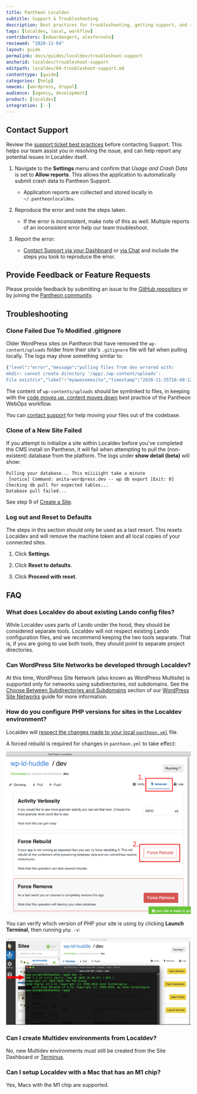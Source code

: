 ```yaml
---
title: Pantheon Localdev
subtitle: Support & Troubleshooting
description: Best practices for troubleshooting, getting support, and reporting bugs or feature requests.
tags: [localdev, local, workflow]
contributors: [edwardangert, alexfornuto]
reviewed: "2020-12-04"
layout: guide
permalink: docs/guides/localdev/troubleshoot-support
anchorid: localdev/troubleshoot-support
editpath: localdev/04-troubleshoot-support.md
contenttype: [guide]
categories: [help]
newcms: [wordpress, drupal]
audience: [agency, development]
product: [localdev]
integration: [--]
---
```


## Contact Support

Review the [support ticket best practices](/guides/support/support-ticket/) before contacting Support. This helps our team assist you in resolving the issue, and can help report any potential issues in Localdev itself.

1. Navigate to the **Settings** menu and confirm that *Usage and Crash Data* is set to **Allow reports**. This allows the application to automatically submit crash data to Pantheon Support.

   - Application reports are collected and stored locally in `~/.pantheonlocaldev`.

1. Reproduce the error and note the steps taken.

   - If the error is inconsistent, make note of this as well. Multiple reports of an inconsistent error help our team troubleshoot.

1. Report the error:

   - [Contact Support via your Dashboard](https://dashboard.pantheon.io/#support/support/all) or [via Chat](/guides/support/contact-support/#real-time-chat-support) and include the steps you took to reproduce the error.

## Provide Feedback or Feature Requests

Please provide feedback by submitting an issue to the [GitHub repository](https://github.com/pantheon-systems/localdev-issues/issues) or by joining the [Pantheon community](/pantheon-community#joining-the-community).

## Troubleshooting

### Clone Failed Due To Modified .gitignore

Older WordPress sites on Pantheon that have removed the `wp-content/uploads` folder from their site's `.gitignore` file will fail when pulling locally. The logs may show something similar to:

```bash
{"level":"error","message":"pulling files from dev errored with:
mkdir: cannot create directory '/app/./wp-content/uploads':
File exists\n","label":"myawesomesite","timestamp":"2020-11-25T16:40:12.057Z"}
```

The content of `wp-contents/uploads` should be symlinked to files, in keeping with the [code moves up, content moves down](/pantheon-workflow#code-moves-up-content-moves-down) best practice of the Pantheon WebOps workflow.

You can [contact support](#contact-support) for help moving your files out of the codebase.

### Clone of a New Site Failed

If you attempt to initialize a site within Localdev before you've completed the CMS install on Pantheon, it will fail when attempting to pull the (non-existent) database from the platform. The logs under **show detail (beta)** will show:

```docker
Pulling your database... This miiiiight take a minute
 [notice] Command: anita-wordpress.dev -- wp db export [Exit: 0]
Checking db pull for expected tables...
Database pull failed...
```

See step 9 of [Create a Site](/guides/legacy-dashboard/create-sites#create-a-site).

### Log out and Reset to Defaults

The steps in this section should only be used as a last resort. This resets Localdev and will remove the machine token and all local copies of your connected sites.

1. Click **Settings**.

1. Click **Reset to defaults**.

1. Click **Proceed with reset**.

## FAQ

### What does Localdev do about existing Lando config files?

While Localdev uses parts of Lando under the hood, they should be considered separate tools. Localdev will not respect existing Lando configuration files, and we recommend keeping the two tools separate. That is, if you are going to use both tools, they should point to separate project directories.

### Can WordPress Site Networks be developed through Localdev?

At this time, WordPress Site Network (also known as WordPress Multisite) is supported only for networks using subdirectories, not subdomains. See the [Choose Between Subdirectories and Subdomains](/guides/multisite/considerations/#choose-between-subdirectories-and-subdomains) section of our [WordPress Site Networks](/guides/multisite) guide for more information.

### How do you configure PHP versions for sites in the Localdev environment?

Localdev will [respect the changes made to your local `pantheon.yml`](/guides/php/php-versions#configure-php-version) file.

A forced rebuild is required for changes in `pantheon.yml` to take effect:

![Force Rebuild your app in Localdev](../../../images/localdev/localdev-rebuild.png)

You can verify which version of PHP your site is using by clicking **Launch Terminal**, then running `php -v`:

![Verify your app's version of PHP](../../../images/localdev/localdev-php-version.png)

### Can I create Multidev environments from Localdev?

No, new Multidev environments must still be created from the Site Dashboard or [Terminus](/terminus/commands/multidev-create).

### Can I setup Localdev with a Mac that has an M1 chip?

Yes, Macs with the M1 chip are supported.

